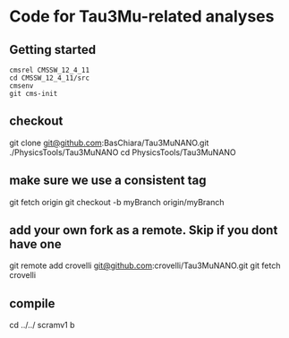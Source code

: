 # Code for Tau3Mu-related analyses

## Getting started

```shell
cmsrel CMSSW_12_4_11
cd CMSSW_12_4_11/src
cmsenv
git cms-init
```

## checkout 
git clone git@github.com:BasChiara/Tau3MuNANO.git ./PhysicsTools/Tau3MuNANO
cd PhysicsTools/Tau3MuNANO

## make sure we use a consistent tag
git fetch origin
git checkout -b myBranch origin/myBranch

## add your own fork as a remote. Skip if you dont have one
git remote add crovelli git@github.com:crovelli/Tau3MuNANO.git
git fetch crovelli

## compile
cd ../../
scramv1 b